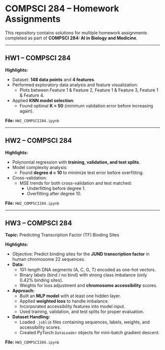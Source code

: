 # COMPSCI 284 – Homework Assignments

This repository contains solutions for multiple homework assignments completed as part of **COMPSCI 284: AI in Biology and Medicine**.

---

## HW1 – COMPSCI 284
**Highlights:**
- Dataset: **148 data points** and **4 features**.
- Performed exploratory data analysis and feature visualization:
  - Plots between Feature 1 & Feature 2, Feature 1 & Feature 3, Feature 1 & Feature 4.
- Applied **KNN model selection**:
  - Found optimal **K = 50** (minimum validation error before increasing again).

**File:** `HW1_COMPSCI284.ipynb`

---

## HW2 – COMPSCI 284
**Highlights:**
- Polynomial regression with **training, validation, and test splits**.
- Model complexity analysis:
  - Found **degree d = 10** to minimize test error before overfitting.
- Cross-validation:
  - MSE trends for both cross-validation and test matched:
    - Underfitting before degree 1.
    - Overfitting after degree 10.

**File:** `HW2_COMPSCI284.ipynb`

---

## HW3 – COMPSCI 284  
**Topic:** Predicting Transcription Factor (TF) Binding Sites  

**Highlights:**
- Objective: Predict binding sites for the **JUND transcription factor** in human chromosome 22 sequences.
- **Data:**
  - 101-length DNA segments (A, C, G, T) encoded as one-hot vectors.
  - Binary labels (bind / no bind) with strong class imbalance (only 0.42% binding sites).
  - Weights for loss adjustment and **chromosome accessibility** scores.
- **Approach:**
  - Built an **MLP model** with at least one hidden layer.
  - Applied **weighted loss** to handle imbalance.
  - Incorporated accessibility features into model input.
  - Used training, validation, and test splits for proper evaluation.
- **Dataset Handling:**
  - Loaded `.joblib` files containing sequences, labels, weights, and accessibility scores.
  - Created PyTorch `DataLoader` objects for mini-batch gradient descent.

**File:** `HW3_COMPSCI284.ipynb`

